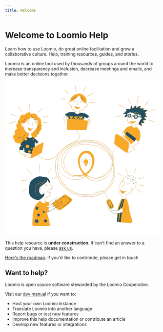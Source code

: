 ```yaml
---
title: Welcome
---
```

# Welcome to Loomio Help

Learn how to use Loomio, do great online facilitation and grow a collaborative culture. Help, training resources, guides, and stories.

Loomio is an online tool used by thousands of groups around the world to increase transparency and inclusion, decrease meetings and emails, and make better decisions together.

![Drawing of people using Loomio](loomio-new-way.png)

This help resource is **under construction**. If can't find an answer to a question you have, please [ask us](https://www.loomio.org/contact).

[Here's the roadmap](/roadmap). If you'd like to contribute, please get in touch

## Want to help?
Loomio is open source software stewarded by the Loomio Cooperative.

Visit our [dev manual](dev_manual) if you want to:
- Host your own Loomio instance
- Translate Loomio into another language
- Report bugs or test new features
- Improve this help documentation or contribute an article
- Develop new features or integrations
